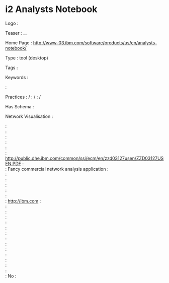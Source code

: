 # i2 Analysts Notebook

Logo
:   ![]()

Teaser
:   __

Home Page
:   http://www-03.ibm.com/software/products/us/en/analysts-notebook/

Type
:   tool (desktop)

Tags
:   

Keywords
:   

:   

Practices
:    / 
:    / 
:    / 

Has Schema
:   

Network Visualisation
:   


:   
:   
:   
:   
:   
:   http://public.dhe.ibm.com/common/ssi/ecm/en/zzd03127usen/ZZD03127USEN.PDF
:   
:   Fancy commercial network analysis application
:   
:   
:   
:   
:   
:   
:   http://ibm.com
:   
:   
:   
:   
:   
:   
:   
:   
:   
:   
:   
:   
:   
:   
:   No
:   
